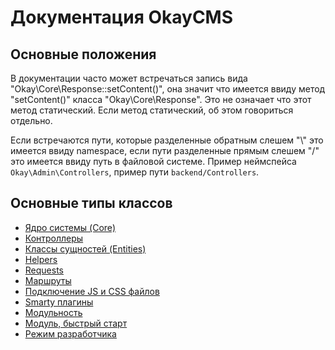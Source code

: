 # Документация OkayCMS

## Основные положения

В документации часто может встречаться запись вида "Okay\Core\Response::setContent()", она значит что имеется ввиду 
метод "setContent()" класса "Okay\Core\Response". Это не означает что этот метод статический. Если метод статический,
об этом говориться отдельно.

Если встречаются пути, которые разделенные обратным слешем "\\" это имеется ввиду namespace, если пути разделенные
прямым слешем "/" это имеется ввиду путь в файловой системе.
Пример неймспейса `Okay\Admin\Controllers`, пример пути `backend/Controllers`.

## Основные типы классов

* [Ядро системы (Core)](./core/README.md)
* [Контроллеры](./controllers.md)
* [Классы сущностей (Entities)](./entities.md)
* [Helpers](./helpers.md)
* [Requests](./requests.md)
* [Маршруты](./routes.md)
* [Подключение JS и CSS файлов](./js_css_files.md)
* [Smarty плагины](./smarty_plugins.md)
* [Модульность](./modules/README.md)
* [Модуль, быстрый старт](./modules/quick_start.md)
* [Режим разработчика](./dev_mode.md)